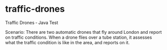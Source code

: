 # traffic-drones
Traffic Drones ‐ Java Test

Scenario:
There are two automatic drones that fly around London and report on traffic conditions. When a drone flies over a tube station, it assesses what the traffic condition is like in the area, and reports on it.

